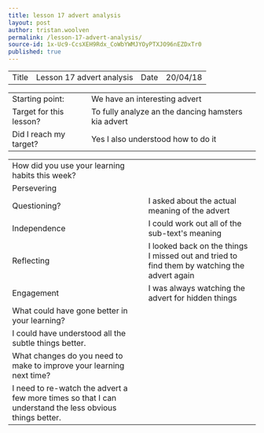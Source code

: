 ```yaml
---
title: lesson 17 advert analysis
layout: post
author: tristan.woolven
permalink: /lesson-17-advert-analysis/
source-id: 1x-Uc9-CcsXEH9Rdx_CoWbYWMJYOyPTXJO96nEZDxTr0
published: true
---
```

<table>
  <tr>
    <td>Title</td>
    <td>Lesson 17 advert analysis</td>
    <td>Date</td>
    <td>20/04/18</td>
  </tr>
</table>


<table>
  <tr>
    <td>Starting point:</td>
    <td>We have an interesting advert</td>
  </tr>
  <tr>
    <td>Target for this lesson?</td>
    <td>To fully analyze an the dancing hamsters kia advert  </td>
  </tr>
  <tr>
    <td>Did I reach my target?</td>
    <td>Yes I also understood how to do it</td>
  </tr>
</table>


<table>
  <tr>
    <td>How did you use your learning habits this week?</td>
    <td></td>
  </tr>
  <tr>
    <td>Persevering</td>
    <td></td>
  </tr>
  <tr>
    <td>Questioning?</td>
    <td>I asked about the actual meaning of the advert</td>
  </tr>
  <tr>
    <td>Independence</td>
    <td>I could work out all of the sub-text's meaning</td>
  </tr>
  <tr>
    <td>Reflecting</td>
    <td>I looked back on the things I missed out and tried to find them by watching the advert again</td>
  </tr>
  <tr>
    <td>Engagement</td>
    <td>I was always watching the advert for hidden things</td>
  </tr>
  <tr>
    <td>What could have gone better in your learning?</td>
    <td></td>
  </tr>
  <tr>
    <td>I could have understood all the subtle things better.</td>
    <td></td>
  </tr>
  <tr>
    <td>What changes do you need to make to improve your learning next time?</td>
    <td></td>
  </tr>
  <tr>
    <td>I need to re-watch the advert a few more times so that I can understand the less obvious things better.</td>
    <td></td>
  </tr>
</table>


